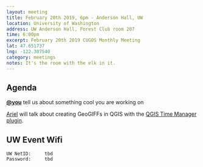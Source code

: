 ```yaml
---
layout: meeting
title: February 20th 2019, 6pm - Anderson Hall, UW
location: University of Washington
address: UW Anderson Hall, Forest Club room 207
time: 6:00pm
excerpt: February 20th 2019 CUGOS Monthly Meeting
lat: 47.651737
lng: -122.307540
category: meetings
notes: It's the room with the elk in it.
---
```



## Agenda

**[@you](http://cugos.org/people/)** tell us about something cool you are working on

[Ariel](https://twitter.com/akadouri) will talk about creating GeoGIFFs in QGIS with the [QGIS Time Manager plugin](https://plugins.qgis.org/plugins/timemanager/). 

## UW Event Wifi

```
UW NetID:     tbd
Password:     tbd
```
